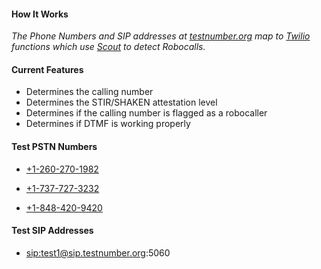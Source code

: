 #### How It Works

*The Phone Numbers and SIP addresses at [testnumber.org](http://testnumber.org) map to [Twilio](http://twilio.com) functions which use [Scout](http://scout.tel) to detect Robocalls.*

#### Current Features
- Determines the calling number
- Determines the STIR/SHAKEN attestation level
- Determines if the calling number is flagged as a robocaller
- Determines if DTMF is working properly

#### Test PSTN Numbers

* <a href="tel:+12602701982">+1-260-270-1982</a>

* <a href="tel:+17377273232">+1-737-727-3232</a>

* <a href="tel:+18484209420">+1-848-420-9420</a>

#### Test SIP Addresses

* <a href="sip:test1@sip.testnumber.org:5060">sip:test1@sip.testnumber.org:5060</a>
